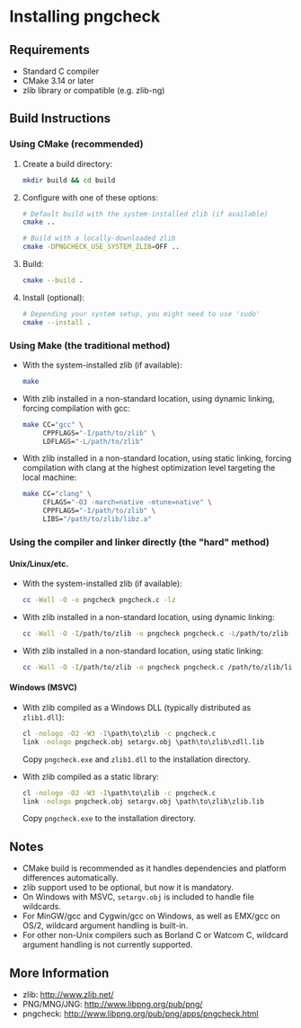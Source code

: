 # Installing pngcheck

## Requirements

- Standard C compiler
- CMake 3.14 or later
- zlib library or compatible (e.g. zlib-ng)

## Build Instructions

### Using CMake (recommended)

1. Create a build directory:

   ```sh
   mkdir build && cd build
   ```

2. Configure with one of these options:

   ```sh
   # Default build with the system-installed zlib (if available)
   cmake ..

   # Build with a locally-downloaded zlib
   cmake -DPNGCHECK_USE_SYSTEM_ZLIB=OFF ..
   ```

3. Build:

   ```sh
   cmake --build .
   ```

4. Install (optional):

   ```sh
   # Depending your system setup, you might need to use 'sudo'
   cmake --install .
   ```

### Using Make (the traditional method)

* With the system-installed zlib (if available):

  ```sh
  make
  ```

* With zlib installed in a non-standard location, using dynamic linking,
  forcing compilation with gcc:

  ```sh
  make CC="gcc" \
       CPPFLAGS="-I/path/to/zlib" \
       LDFLAGS="-L/path/to/zlib"
  ```

* With zlib installed in a non-standard location, using static linking,
  forcing compilation with clang at the highest optimization level targeting the local machine:

  ```sh
  make CC="clang" \
       CFLAGS="-O3 -march=native -mtune=native" \
       CPPFLAGS="-I/path/to/zlib" \
       LIBS="/path/to/zlib/libz.a"
  ```

### Using the compiler and linker directly (the "hard" method)

#### Unix/Linux/etc.

* With the system-installed zlib (if available):

  ```sh
  cc -Wall -O -o pngcheck pngcheck.c -lz
  ```

* With zlib installed in a non-standard location, using dynamic linking:

  ```sh
  cc -Wall -O -I/path/to/zlib -o pngcheck pngcheck.c -L/path/to/zlib -lz
  ```

* With zlib installed in a non-standard location, using static linking:

  ```sh
  cc -Wall -O -I/path/to/zlib -o pngcheck pngcheck.c /path/to/zlib/libz.a
  ```

#### Windows (MSVC)

* With zlib compiled as a Windows DLL (typically distributed as `zlib1.dll`):

  ```cmd
  cl -nologo -O2 -W3 -I\path\to\zlib -c pngcheck.c
  link -nologo pngcheck.obj setargv.obj \path\to\zlib\zdll.lib
  ```

  Copy `pngcheck.exe` and `zlib1.dll` to the installation directory.

* With zlib compiled as a static library:

  ```cmd
  cl -nologo -O2 -W3 -I\path\to\zlib -c pngcheck.c
  link -nologo pngcheck.obj setargv.obj \path\to\zlib\zlib.lib
  ```

  Copy `pngcheck.exe` to the installation directory.

## Notes

- CMake build is recommended as it handles dependencies and platform
  differences automatically.
- zlib support used to be optional, but now it is mandatory.
- On Windows with MSVC, `setargv.obj` is included to handle file wildcards.
- For MinGW/gcc and Cygwin/gcc on Windows, as well as EMX/gcc on OS/2,
  wildcard argument handling is built-in.
- For other non-Unix compilers such as Borland C or Watcom C, wildcard
  argument handling is not currently supported.

## More Information

- zlib: http://www.zlib.net/
- PNG/MNG/JNG: http://www.libpng.org/pub/png/
- pngcheck: http://www.libpng.org/pub/png/apps/pngcheck.html
